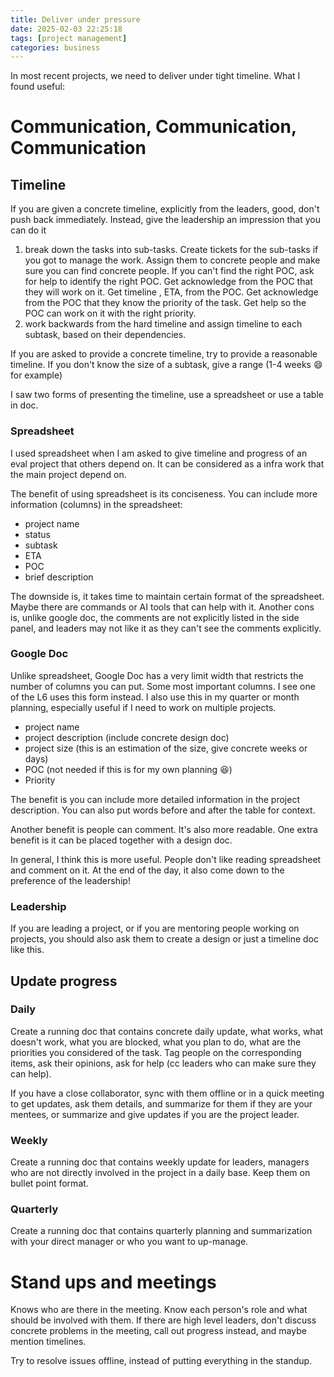```yaml
---
title: Deliver under pressure
date: 2025-02-03 22:25:18
tags: [project management]
categories: business
---
```

In most recent projects, we need to deliver under tight timeline. What I found useful:

# Communication, Communication, Communication
## Timeline 
If you are given a concrete timeline, explicitly from the leaders, good, don't push back immediately. Instead, give the leadership an impression that you can do it 

1.  break down the tasks into sub-tasks. Create tickets for the sub-tasks if you got to manage the work. Assign them to concrete people and make sure you can find concrete people. If you can't find the right POC, ask for help to identify the right POC. Get acknowledge from the POC that they will work on it. Get timeline , ETA, from the POC. Get acknowledge from the POC that they know the priority of the task. Get help so the POC can work on it with the right priority.
2. work backwards from the hard timeline and assign timeline to each subtask, based on their dependencies. 

If you are asked to provide a concrete timeline, try to provide a reasonable timeline. If you don't know the size of a subtask, give a range (1-4 weeks 😄 for example)

I saw two forms of presenting the timeline, use a spreadsheet or use a table in doc.

### Spreadsheet
I used spreadsheet when I am asked to give timeline and progress of an eval project that others depend on. It can be considered as a infra work that the main project depend on.

The benefit of using spreadsheet is its conciseness. You can include more information (columns) in the spreadsheet: 
- project name
- status
- subtask
- ETA
- POC
- brief description

The downside is, it takes time to maintain certain format of the spreadsheet. Maybe there are commands or AI tools that can help with it. Another cons is, unlike google doc, the comments are not explicitly listed in the side panel, and leaders may not like it as they can't see the comments explicitly.

### Google Doc
Unlike spreadsheet, Google Doc has a very limit width that restricts the number of columns you can put. Some most important columns. I see one of the L6 uses this form instead. I also use this in my quarter or month planning, especially useful if I need to work on multiple projects.

- project name
- project description (include concrete design doc)
- project size (this is an estimation of the size, give concrete weeks or days)
- POC (not needed if this is for my own planning 😆)
- Priority 

The benefit is you can include more detailed information in the project description. You can also put words before and after the table for context.

Another benefit is people can comment. It's also more readable. One extra benefit is it can be placed together with a design doc.

In general, I think this is more useful. People don't like reading spreadsheet and comment on it. At the end of the day, it also come down to the preference of the leadership!

### Leadership

If you are leading a project, or if you are mentoring people working on projects, you should also ask them to create a design or just a timeline doc like this.

## Update progress
### Daily
Create a running doc that contains concrete daily update, what works, what doesn't work, what you are blocked, what you plan to do, what are the priorities you considered of the task. Tag people on the corresponding items, ask their opinions, ask for help (cc leaders who can make sure they can help).

If you have a close collaborator, sync with them offline or in a quick meeting to get updates, ask them details, and summarize for them if they are your mentees, or summarize and give updates if you are the project leader.

### Weekly
Create a running doc that contains weekly update for leaders, managers who are not directly involved in the project in a daily base. Keep them on bullet point format.

### Quarterly
Create a running doc that contains quarterly planning and summarization with your direct manager or who you want to up-manage.

# Stand ups and meetings
Knows who are there in the meeting. Know each person's role and what should be involved with them. If there are high level leaders, don't discuss concrete problems in the meeting, call out progress instead, and maybe mention timelines. 

Try to resolve issues offline, instead of putting everything in the standup. 

